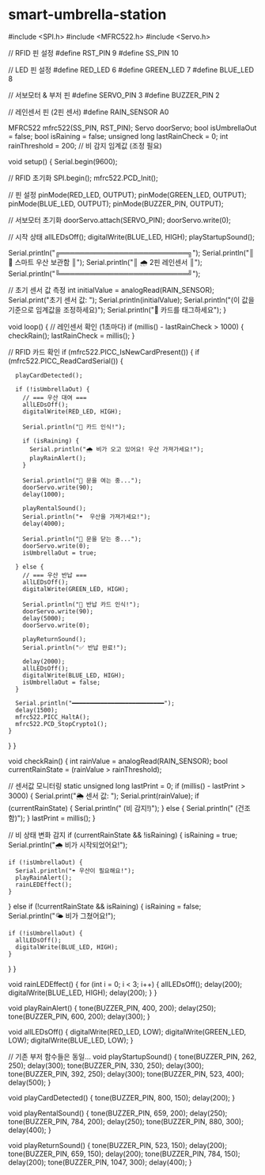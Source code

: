 # smart-umbrella-station

#include <SPI.h>
#include <MFRC522.h>
#include <Servo.h>

// RFID 핀 설정
#define RST_PIN 9
#define SS_PIN 10

// LED 핀 설정
#define RED_LED 6
#define GREEN_LED 7
#define BLUE_LED 8

// 서보모터 & 부저 핀
#define SERVO_PIN 3
#define BUZZER_PIN 2

// 레인센서 핀 (2핀 센서)
#define RAIN_SENSOR A0

MFRC522 mfrc522(SS_PIN, RST_PIN);
Servo doorServo;
bool isUmbrellaOut = false;
bool isRaining = false;
unsigned long lastRainCheck = 0;
int rainThreshold = 200;  // 비 감지 임계값 (조정 필요)

void setup() {
  Serial.begin(9600);
  
  // RFID 초기화
  SPI.begin();
  mfrc522.PCD_Init();
  
  // 핀 설정
  pinMode(RED_LED, OUTPUT);
  pinMode(GREEN_LED, OUTPUT);
  pinMode(BLUE_LED, OUTPUT);
  pinMode(BUZZER_PIN, OUTPUT);
  
  // 서보모터 초기화
  doorServo.attach(SERVO_PIN);
  doorServo.write(0);
  
  // 시작 상태
  allLEDsOff();
  digitalWrite(BLUE_LED, HIGH);
  playStartupSound();
  
  Serial.println("╔══════════════════════════╗");
  Serial.println("║    🏢 스마트 우산 보관함    ║");
  Serial.println("║   🌧️ 2핀 레인센서       ║");
  Serial.println("╚══════════════════════════╝");
  
  // 초기 센서 값 측정
  int initialValue = analogRead(RAIN_SENSOR);
  Serial.print("초기 센서 값: ");
  Serial.println(initialValue);
  Serial.println("(이 값을 기준으로 임계값을 조정하세요)");
  Serial.println("📱 카드를 태그하세요");
}

void loop() {
  // 레인센서 확인 (1초마다)
  if (millis() - lastRainCheck > 1000) {
    checkRain();
    lastRainCheck = millis();
  }
  
  // RFID 카드 확인
  if (mfrc522.PICC_IsNewCardPresent()) {
    if (mfrc522.PICC_ReadCardSerial()) {
      
      playCardDetected();
      
      if (!isUmbrellaOut) {
        // === 우산 대여 ===
        allLEDsOff();
        digitalWrite(RED_LED, HIGH);
        
        Serial.println("🎉 카드 인식!");
        
        if (isRaining) {
          Serial.println("🌧️ 비가 오고 있어요! 우산 가져가세요!");
          playRainAlert();
        }
        
        Serial.println("🚪 문을 여는 중...");
        doorServo.write(90);
        delay(1000);
        
        playRentalSound();
        Serial.println("☂️  우산을 가져가세요!");
        delay(4000);
        
        Serial.println("🚪 문을 닫는 중...");
        doorServo.write(0);
        isUmbrellaOut = true;
        
      } else {
        // === 우산 반납 ===
        allLEDsOff();
        digitalWrite(GREEN_LED, HIGH);
        
        Serial.println("🎉 반납 카드 인식!");
        doorServo.write(90);
        delay(5000);
        doorServo.write(0);
        
        playReturnSound();
        Serial.println("✅ 반납 완료!");
        
        delay(2000);
        allLEDsOff();
        digitalWrite(BLUE_LED, HIGH);
        isUmbrellaOut = false;
      }
      
      Serial.println("━━━━━━━━━━━━━━━━━━━━━━━━━━");
      delay(1500);
      mfrc522.PICC_HaltA();
      mfrc522.PCD_StopCrypto1();
    }
  }
}

void checkRain() {
  int rainValue = analogRead(RAIN_SENSOR);
  bool currentRainState = (rainValue > rainThreshold);
  
  // 센서값 모니터링
  static unsigned long lastPrint = 0;
  if (millis() - lastPrint > 3000) {
    Serial.print("🌦️ 센서 값: ");
    Serial.print(rainValue);
    if (currentRainState) {
      Serial.println(" (비 감지!)");
    } else {
      Serial.println(" (건조함)");
    }
    lastPrint = millis();
  }
  
  // 비 상태 변화 감지
  if (currentRainState && !isRaining) {
    isRaining = true;
    Serial.println("🌧️ 비가 시작되었어요!");
    
    if (!isUmbrellaOut) {
      Serial.println("☂️ 우산이 필요해요!");
      playRainAlert();
      rainLEDEffect();
    }
    
  } else if (!currentRainState && isRaining) {
    isRaining = false;
    Serial.println("🌤️ 비가 그쳤어요!");
    
    if (!isUmbrellaOut) {
      allLEDsOff();
      digitalWrite(BLUE_LED, HIGH);
    }
  }
}

void rainLEDEffect() {
  for (int i = 0; i < 3; i++) {
    allLEDsOff();
    delay(200);
    digitalWrite(BLUE_LED, HIGH);
    delay(200);
  }
}

void playRainAlert() {
  tone(BUZZER_PIN, 400, 200);
  delay(250);
  tone(BUZZER_PIN, 600, 200);
  delay(300);
}

void allLEDsOff() {
  digitalWrite(RED_LED, LOW);
  digitalWrite(GREEN_LED, LOW);
  digitalWrite(BLUE_LED, LOW);
}

// 기존 부저 함수들은 동일...
void playStartupSound() {
  tone(BUZZER_PIN, 262, 250);
  delay(300);
  tone(BUZZER_PIN, 330, 250);
  delay(300);
  tone(BUZZER_PIN, 392, 250);
  delay(300);
  tone(BUZZER_PIN, 523, 400);
  delay(500);
}

void playCardDetected() {
  tone(BUZZER_PIN, 800, 150);
  delay(200);
}

void playRentalSound() {
  tone(BUZZER_PIN, 659, 200);
  delay(250);
  tone(BUZZER_PIN, 784, 200);
  delay(250);
  tone(BUZZER_PIN, 880, 300);
  delay(400);
}

void playReturnSound() {
  tone(BUZZER_PIN, 523, 150);
  delay(200);
  tone(BUZZER_PIN, 659, 150);
  delay(200);
  tone(BUZZER_PIN, 784, 150);
  delay(200);
  tone(BUZZER_PIN, 1047, 300);
  delay(400);
}
